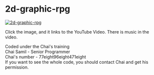 # 2d-graphic-rpg
[![2d-graphic-rpg](https://img.youtube.com/vi/nyLiwokZ3MY/0.jpg)](https://www.youtube.com/watch?v=nyLiwokZ3MY)

Click the image, and it links to the YouTube Video. There is music in the video. <br />

Coded under the Chai's training<br />
Chai Samil - Senior Programmer<br />
Chai's number - 77eight96eight471eight<br />
If you want to see the whole code, you should contact Chai and get his permission.<br />

